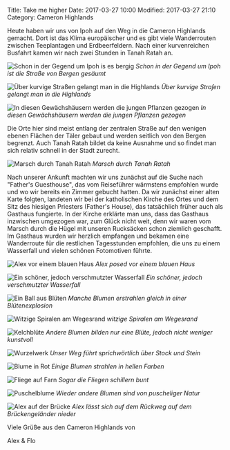 Title: Take me higher
Date: 2017-03-27 10:00
Modified: 2017-03-27 21:10
Category: Cameron Highlands

Heute haben wir uns von Ipoh auf den Weg in die Cameron Highlands gemacht. Dort ist das Klima europäischer und es gibt viele Wanderrouten zwischen Teeplantagen und Erdbeerfeldern. Nach einer kurvenreichen Busfahrt kamen wir nach zwei Stunden in Tanah Ratah an.

![Schon in der Gegend um Ipoh is es bergig]({filename}/images/7_leaving_Ipoh.jpg)
*Schon in der Gegend um Ipoh ist die Straße von Bergen gesäumt*

![Über kurvige Straßen gelangt man in die Highlands]({filename}/images/7_mountains.jpg)
*Über kurvige Straſen gelangt man in die Highlands*

![In diesen Gewächshäusern werden die jungen Pflanzen gezogen]({filename}/images/7_cameron_farms.jpg)
*In diesen Gewächshäusern werden die jungen Pflanzen gezogen*

Die Orte hier sind meist entlang der zentralen Straße auf den wenigen ebenen Flächen der Täler gebaut und werden seitlich von den Bergen begrenzt. Auch Tanah Ratah bildet da keine Ausnahme und so findet man sich relativ schnell in der Stadt zurecht.

![Marsch durch Tanah Ratah]({filename}/images/7_florian_in_tanah_ratah.jpg)
*Marsch durch Tanah Ratah*

Nach unserer Ankunft machten wir uns zunächst auf die Suche nach "Father's Guesthouse", das vom Reiseführer wärmstens empfohlen wurde und wo wir bereits ein Zimmer gebucht hatten. Da wir zunächst einer alten Karte folgten, landeten wir bei der katholischen Kirche des Ortes und dem Sitz des hiesigen Priesters (Father's House), das tatsächlich früher auch als Gasthaus fungierte. In der Kirche erklärte man uns, dass das Gasthaus inzwischen umgezogen war, zum Glück nicht weit, denn wir waren vom Marsch durch die Hügel mit unseren Rucksäcken schon ziemlich geschafft. Im Gasthaus wurden wir herzlich empfangen und bekamen eine Wanderroute für die restlichen Tagesstunden empfohlen, die uns zu einem Wasserfall und vielen schönen Fotomotiven führte.

![Alex vor einem blauen Haus]({filename}/images/7_alex_in_front_of_shed.jpg)
*Alex posed vor einem blauen Haus*

![Ein schöner, jedoch verschmutzter Wasserfall]({filename}/images/7_waterfall.jpg)
*Ein schöner, jedoch verschmutzter Wasserfall*

![Ein Ball aus Blüten]({filename}/images/7_flower_ball_macro.jpg)
*Manche Blumen erstrahlen gleich in einer Blütenexplosion*

![Witzige Spiralen am Wegesrand]({filename}/images/7_macro_swirl.jpg)
*witzige Spiralen am Wegesrand*

![Kelchblüte]({filename}/images/7_flower_funnel_macro.jpg)
*Andere Blumen bilden nur eine Blüte, jedoch nicht weniger kunstvoll*

![Wurzelwerk]({filename}/images/7_jungle_path_4.jpg)
*Unser Weg führt sprichwörtlich über Stock und Stein*

![Blume in Rot]({filename}/images/7_flower_petals_macro.jpg)
*Einige Blumen strahlen in hellen Farben*

![Fliege auf Farn]({filename}/images/7_fly_fern.jpg)
*Sogar die Fliegen schillern bunt*

![Puschelblume]({filename}/images/7_flower_fuzzy_macro.jpg)
*Wieder andere Blumen sind von puscheliger Natur*

![Alex auf der Brücke]({filename}/images/7_alex_on_bridge.jpg)
*Alex lässt sich auf dem Rückweg auf dem Brückengeländer nieder*

Viele Grüße aus den Cameron Highlands von

Alex & Flo
